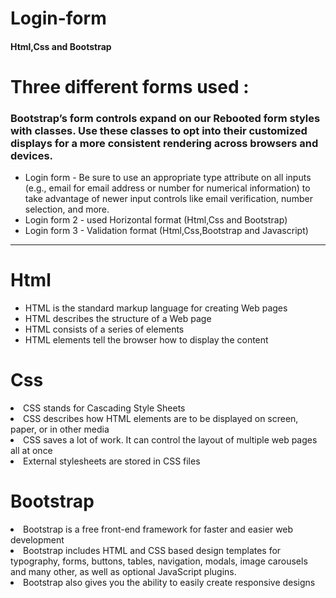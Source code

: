 # Login-form
<h4>Html,Css and Bootstrap</h4>

<h1>Three different forms used :</h1>

<h3> Bootstrap’s form controls expand on our Rebooted form styles with classes. Use these classes to opt into their customized displays for a more consistent rendering across browsers and devices.</h3>

<ul> 
 <li>Login form - Be sure to use an appropriate type attribute on all inputs (e.g., email for email address or number for numerical information) to take advantage of newer input controls like email verification, number selection, and more.</li>


<li>Login form 2 - used Horizontal format (Html,Css and Bootstrap)</li>


<li>Login form 3 - Validation format (Html,Css,Bootstrap and Javascript)</li>
</ul>


<hr>

<h1>Html</h1> 
<ul> 
 <li>HTML is the standard markup language for creating Web pages</li>
 <li>HTML describes the structure of a Web page</li>
 <li>HTML consists of a series of elements</li>
<li>HTML elements tell the browser how to display the content </li>
</ul>

<h1>Css</h1> 
<li>CSS stands for Cascading Style Sheets</li>
<li>CSS describes how HTML elements are to be displayed on screen, paper, or in other media</li>
<li>CSS saves a lot of work. It can control the layout of multiple web pages all at once</li>
<li>External stylesheets are stored in CSS files</li>

 <h1>Bootstrap </h1>
 <li>Bootstrap is a free front-end framework for faster and easier web development</li>
 <li>Bootstrap includes HTML and CSS based design templates for typography, forms, buttons, tables, navigation, modals, image carousels and many other, as well as optional JavaScript plugins.</li>
 <li>Bootstrap also gives you the ability to easily create responsive designs</li>

            
    


